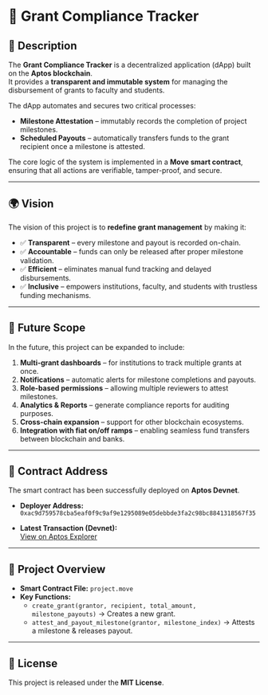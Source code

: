 # 📌 Grant Compliance Tracker

## 📖 Description  
The **Grant Compliance Tracker** is a decentralized application (dApp) built on the **Aptos blockchain**.  
It provides a **transparent and immutable system** for managing the disbursement of grants to faculty and students.  

The dApp automates and secures two critical processes:  
- **Milestone Attestation** – immutably records the completion of project milestones.  
- **Scheduled Payouts** – automatically transfers funds to the grant recipient once a milestone is attested.  

The core logic of the system is implemented in a **Move smart contract**, ensuring that all actions are verifiable, tamper-proof, and secure.

---

## 🌍 Vision  
The vision of this project is to **redefine grant management** by making it:  
- ✅ **Transparent** – every milestone and payout is recorded on-chain.  
- ✅ **Accountable** – funds can only be released after proper milestone validation.  
- ✅ **Efficient** – eliminates manual fund tracking and delayed disbursements.  
- ✅ **Inclusive** – empowers institutions, faculty, and students with trustless funding mechanisms.  

---

## 🚀 Future Scope  
In the future, this project can be expanded to include:  
1. **Multi-grant dashboards** – for institutions to track multiple grants at once.  
2. **Notifications** – automatic alerts for milestone completions and payouts.  
3. **Role-based permissions** – allowing multiple reviewers to attest milestones.  
4. **Analytics & Reports** – generate compliance reports for auditing purposes.  
5. **Cross-chain expansion** – support for other blockchain ecosystems.  
6. **Integration with fiat on/off ramps** – enabling seamless fund transfers between blockchain and banks.  

---

## 🔗 Contract Address  
The smart contract has been successfully deployed on **Aptos Devnet**.  

- **Deployer Address:**  
`0xac9d759578cba5eaf0f9c9af9e1295089e05debbde3fa2c98bc8841318567f35`

- **Latest Transaction (Devnet):**  
[View on Aptos Explorer](https://explorer.aptoslabs.com/txn/0x5f5562a77f9b63b8709b7cbc42d12ffaf50ef1ebc87246c70f6a2df0340ddf55?network=devnet)

---

## 📂 Project Overview  
- **Smart Contract File:** `project.move`  
- **Key Functions:**
  - `create_grant(grantor, recipient, total_amount, milestone_payouts)` → Creates a new grant.  
  - `attest_and_payout_milestone(grantor, milestone_index)` → Attests a milestone & releases payout.  

---

## 📜 License  
This project is released under the **MIT License**.  
